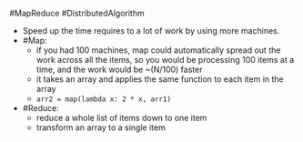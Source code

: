 
#MapReduce #DistributedAlgorithm
- Speed up the time requires to a lot of work by using more machines.
- #Map:
	- if you had 100 machines, map could automatically spread out the work across all the items, so you would be processing 100 items at a time, and the work would be ~(N/100) faster
	- it takes an array and applies the same function to each item in the array
	- ```arr2 = map(lambda x: 2 * x, arr1)```
- #Reduce:
	- reduce a whole list of items down to one item
	- transform an array to a single item


